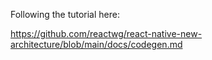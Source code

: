 Following the tutorial here:

https://github.com/reactwg/react-native-new-architecture/blob/main/docs/codegen.md
